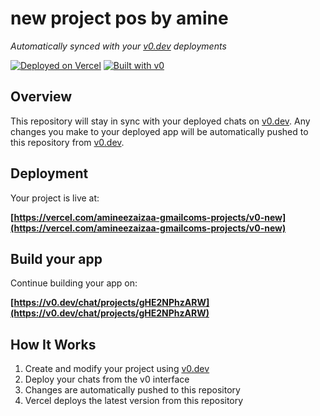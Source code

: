 # new project pos by amine

*Automatically synced with your [v0.dev](https://v0.dev) deployments*

[![Deployed on Vercel](https://img.shields.io/badge/Deployed%20on-Vercel-black?style=for-the-badge&logo=vercel)](https://vercel.com/amineezaizaa-gmailcoms-projects/v0-new)
[![Built with v0](https://img.shields.io/badge/Built%20with-v0.dev-black?style=for-the-badge)](https://v0.dev/chat/projects/gHE2NPhzARW)

## Overview

This repository will stay in sync with your deployed chats on [v0.dev](https://v0.dev).
Any changes you make to your deployed app will be automatically pushed to this repository from [v0.dev](https://v0.dev).

## Deployment

Your project is live at:

**[https://vercel.com/amineezaizaa-gmailcoms-projects/v0-new](https://vercel.com/amineezaizaa-gmailcoms-projects/v0-new)**

## Build your app

Continue building your app on:

**[https://v0.dev/chat/projects/gHE2NPhzARW](https://v0.dev/chat/projects/gHE2NPhzARW)**

## How It Works

1. Create and modify your project using [v0.dev](https://v0.dev)
2. Deploy your chats from the v0 interface
3. Changes are automatically pushed to this repository
4. Vercel deploys the latest version from this repository